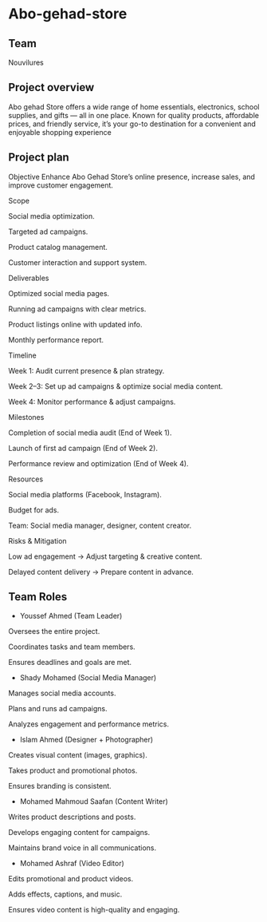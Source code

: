 # Abo-gehad-store

## Team 
Nouvilures

## Project overview
Abo gehad Store offers a wide range of home essentials, electronics, school supplies, and gifts — all in one place. Known for quality products, affordable prices, and friendly service, it’s your go-to destination for a convenient and enjoyable shopping experience

## Project plan

 Objective
Enhance Abo Gehad Store’s online presence, increase sales, and improve customer engagement.

 Scope

Social media optimization.

Targeted ad campaigns.

Product catalog management.

Customer interaction and support system.

 Deliverables

Optimized social media pages.

Running ad campaigns with clear metrics.

Product listings online with updated info.

 Monthly performance report.

Timeline

Week 1: Audit current presence & plan strategy.

Week 2–3: Set up ad campaigns & optimize social media content.

Week 4: Monitor performance & adjust campaigns.

 Milestones

Completion of social media audit (End of Week 1).

Launch of first ad campaign (End of Week 2).

Performance review and optimization (End of Week 4).

 Resources

Social media platforms (Facebook, Instagram).

Budget for ads.

Team: Social media manager, designer, content creator.

Risks & Mitigation

Low ad engagement → Adjust targeting & creative content.

Delayed content delivery → Prepare content in advance.

## Team Roles

- Youssef Ahmed (Team Leader)

Oversees the entire project.

Coordinates tasks and team members.

Ensures deadlines and goals are met.

- Shady Mohamed (Social Media Manager)

Manages social media accounts.

Plans and runs ad campaigns.

Analyzes engagement and performance metrics.

- Islam Ahmed  (Designer + Photographer)

Creates visual content (images, graphics).

Takes product and promotional photos.

Ensures branding is consistent.

- Mohamed Mahmoud Saafan (Content Writer)

Writes product descriptions and posts.

Develops engaging content for campaigns.

Maintains brand voice in all communications.

- Mohamed Ashraf (Video Editor)

Edits promotional and product videos.

Adds effects, captions, and music.

Ensures video content is high-quality and engaging.
